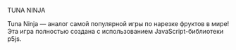 TUNA NINJA

Tuna Ninja — аналог самой популярной игры по нарезке фруктов в мире! Эта игра полностью создана с использованием JavaScript-библиотеки p5js.
